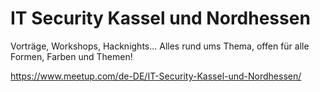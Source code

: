 # IT Security Kassel und Nordhessen

Vorträge, Workshops, Hacknights... Alles rund ums Thema, offen für alle Formen, Farben und Themen!

https://www.meetup.com/de-DE/IT-Security-Kassel-und-Nordhessen/
